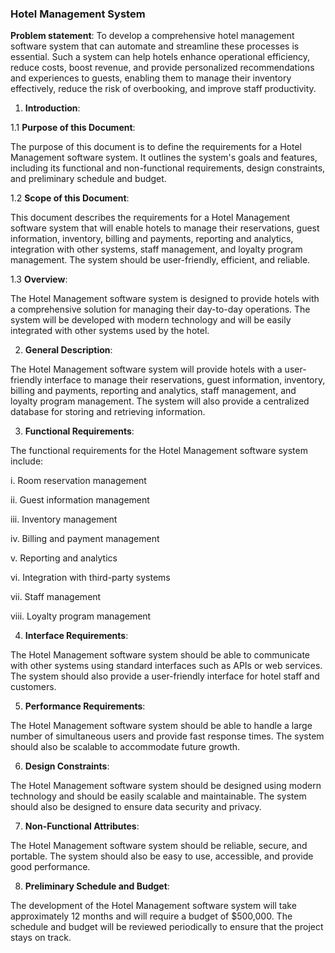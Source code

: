 ### Hotel Management System 

**Problem statement**: To develop a  comprehensive hotel management software system that can automate and streamline these processes is essential. Such a system can help hotels enhance operational efficiency, reduce costs, boost revenue, and provide personalized recommendations and experiences to guests, enabling them to manage their inventory effectively, reduce the risk of overbooking, and improve staff productivity.

1) **Introduction**:

1.1 **Purpose of this Document**:

The purpose of this document is to define the requirements for a Hotel Management software system. It outlines the system's goals and features, including its functional and non-functional requirements, design constraints, and preliminary schedule and budget.

1.2 **Scope of this Document**:

This document describes the requirements for a Hotel Management software system that will enable hotels to manage their reservations, guest information, inventory, billing and payments, reporting and analytics, integration with other systems, staff management, and loyalty program management. The system should be user-friendly, efficient, and reliable.

1.3 **Overview**:

The Hotel Management software system is designed to provide hotels with a comprehensive solution for managing their day-to-day operations. The system will be developed with modern technology and will be easily integrated with other systems used by the hotel.

2) **General Description**:

The Hotel Management software system will provide hotels with a user-friendly interface to manage their reservations, guest information, inventory, billing and payments, reporting and analytics, staff management, and loyalty program management. The system will also provide a centralized database for storing and retrieving information.

3) **Functional Requirements**:

The functional requirements for the Hotel Management software system include:

i. Room reservation management

ii. Guest information management

iii. Inventory management

iv. Billing and payment management

v. Reporting and analytics

vi. Integration with third-party systems

vii. Staff management

viii. Loyalty program management

4) **Interface Requirements**:

The Hotel Management software system should be able to communicate with other systems using standard interfaces such as APIs or web services. The system should also provide a user-friendly interface for hotel staff and customers.

5) **Performance Requirements**:

The Hotel Management software system should be able to handle a large number of simultaneous users and provide fast response times. The system should also be scalable to accommodate future growth.

6) **Design Constraints**:

The Hotel Management software system should be designed using modern technology and should be easily scalable and maintainable. The system should also be designed to ensure data security and privacy.

7) **Non-Functional Attributes**:

The Hotel Management software system should be reliable, secure, and portable. The system should also be easy to use, accessible, and provide good performance.

8) **Preliminary Schedule and Budget**:

The development of the Hotel Management software system will take approximately 12 months and will require a budget of $500,000. The schedule and budget will be reviewed periodically to ensure that the project stays on track.
